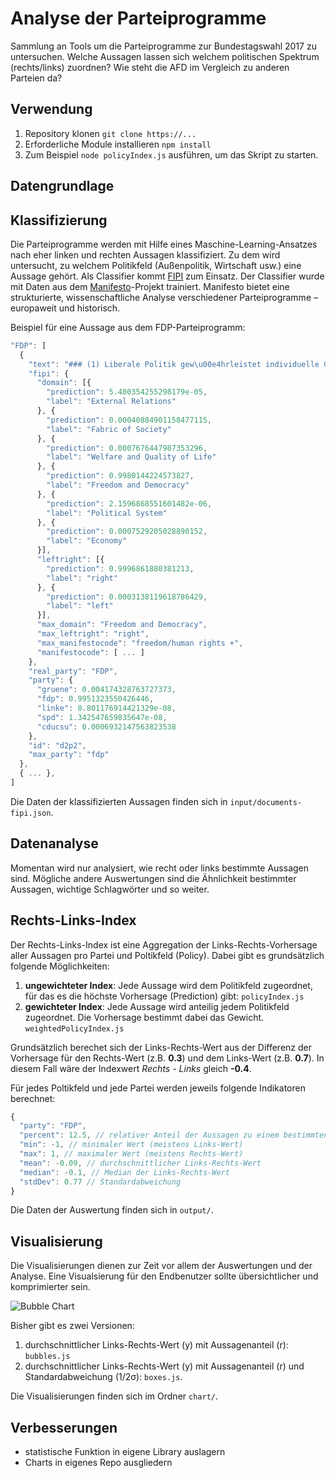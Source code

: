 # Analyse der Parteiprogramme
Sammlung an Tools um die Parteiprogramme zur Bundestagswahl 2017 zu untersuchen. Welche Aussagen lassen sich welchem politischen Spektrum (rechts/links) zuordnen? Wie steht die AFD im Vergleich zu anderen Parteien da?

## Verwendung
1. Repository klonen `git clone https://...`
2. Erforderliche Module installieren `npm install`
3. Zum Beispiel `node policyIndex.js` ausführen, um das Skript zu starten.

## Datengrundlage

## Klassifizierung
Die Parteiprogramme werden mit Hilfe eines Maschine-Learning-Ansatzes nach eher linken und rechten Aussagen klassifiziert. Zu dem wird untersucht, zu welchem Politikfeld (Außenpolitik, Wirtschaft usw.) eine Aussage gehört. Als Classifier kommt [FIPI](https://github.com/felixbiessmann/fipi/tree/afdHackathon) zum Einsatz. Der Classifier wurde mit Daten aus dem [Manifesto](https://manifestoproject.wzb.eu/)-Projekt trainiert. Manifesto bietet eine strukturierte, wissenschaftliche Analyse verschiedener Parteiprogramme – europaweit und historisch.

Beispiel für eine Aussage aus dem FDP-Parteiprogramm:

```javascript
"FDP": [
  {
    "text": "### (1) Liberale Politik gew\u00e4hrleistet individuelle Chancen und gesellschaftliche Ordnung\n\nDie Freiheit des Einzelnen ist Grund und Grenze liberaler Politik. Frei zu\nsein hei\u00dft, das eigene Leben ohne fremden Zwang selbst bestimmen zu\nk\u00f6nnen. Daf\u00fcr schafft liberale Politik die Voraussetzungen: Chancen f\u00fcr\njeden einzelnen Menschen und Freiheitsordnungen f\u00fcr die offene\nB\u00fcrgergesellschaft.\n\nJeder Mensch soll faire Chancen haben, sich gem\u00e4\u00df der eigenen Talente\nund Ideen zu entfalten, von eigener Arbeit zu leben und nach eigener\nFa\u00e7on gl\u00fccklich zu werden. Das ist das Ziel liberaler Chancenpolitik:\nBildung und Bef\u00e4higung von Menschen zu selbstbestimmtem Leben und\nzur selbstbestimmten verantwortungsbewussten Teilhabe in Wirtschaft,\nPolitik und B\u00fcrgergesellschaft.\n\nIn unserer Demokratie bilden der liberale Rechtsstaat und die Soziale\nMarktwirtschaft gemeinsam die liberale Grundordnung. Sie bestimmen\ndie Voraussetzungen und setzen zugleich die Grenzen f\u00fcr das freie Spiel\nder Kr\u00e4fte in Politik, Markt und Gesellschaft. Es ist das Ziel liberaler\nOrdnungspolitik, Grundrechte und Freir\u00e4ume zu sichern, Zwang\nabzuwehren und Bedrohungen der Freiheit durch Machtmonopole zu\nverhindern und zu brechen. So gew\u00e4hrleistet liberale Ordnungspolitik eine\nausgewogene Balance zwischen der Freiheit des Einzelnen und der\nFreiheit der Vielen.",
    "fipi": {
      "domain": [{
        "prediction": 5.400354255298179e-05,
        "label": "External Relations"
      }, {
        "prediction": 0.00040884901158477115,
        "label": "Fabric of Society"
      }, {
        "prediction": 0.0007676447987353296,
        "label": "Welfare and Quality of Life"
      }, {
        "prediction": 0.9980144224573827,
        "label": "Freedom and Democracy"
      }, {
        "prediction": 2.1596868551601482e-06,
        "label": "Political System"
      }, {
        "prediction": 0.0007529205028890152,
        "label": "Economy"
      }],
      "leftright": [{
        "prediction": 0.9996861880381213,
        "label": "right"
      }, {
        "prediction": 0.0003138119618786429,
        "label": "left"
      }],
      "max_domain": "Freedom and Democracy",
      "max_leftright": "right",
      "max_manifestocode": "freedom/human rights +",
      "manifestocode": [ ... ]
    },
    "real_party": "FDP",
    "party": {
      "gruene": 0.004174328763727373,
      "fdp": 0.9951323550426446,
      "linke": 8.801176914421329e-08,
      "spd": 1.342547659835647e-08,
      "cducsu": 0.0006932147563823538
    },
    "id": "d2p2",
    "max_party": "fdp"
  },
  { ... },
]
```

Die Daten der klassifizierten Aussagen finden sich in `input/documents-fipi.json`.

## Datenanalyse
Momentan wird nur analysiert, wie recht oder links bestimmte Aussagen sind. Mögliche andere Auswertungen sind die Ähnlichkeit bestimmter Aussagen, wichtige Schlagwörter und so weiter.

## Rechts-Links-Index
Der Rechts-Links-Index ist eine Aggregation der Links-Rechts-Vorhersage aller Aussagen pro Partei und Poltikfeld (Policy). Dabei gibt es grundsätzlich folgende Möglichkeiten:

1. **ungewichteter Index**: Jede Aussage wird dem Politikfeld zugeordnet, für das es die höchste Vorhersage (Prediction) gibt: `policyIndex.js`
2. **gewichteter Index**: Jede Aussage wird anteilig jedem Politikfeld zugeordnet. Die Vorhersage bestimmt dabei das Gewicht. `weightedPolicyIndex.js`

Grundsätzlich berechet sich der Links-Rechts-Wert aus der Differenz der Vorhersage für den Rechts-Wert (z.B. **0.3**) und dem Links-Wert (z.B. **0.7**). In diesem Fall wäre der Indexwert *Rechts - Links* gleich **-0.4**.

Für jedes Poltikfeld und jede Partei werden jeweils folgende Indikatoren berechnet:

```javascript
{
  "party": "FDP",
  "percent": 12.5, // relativer Anteil der Aussagen zu einem bestimmten Politikfeld 
  "min": -1, // minimaler Wert (meistens Links-Wert)
  "max": 1, // maximaler Wert (meistens Rechts-Wert) 
  "mean": -0.09, // durchschnittlicher Links-Rechts-Wert
  "median": -0.1, // Median der Links-Rechts-Wert
  "stdDev": 0.77 // Standardabweichung
}
```

Die Daten der Auswertung finden sich in `output/`.

## Visualisierung
Die Visualisierungen dienen zur Zeit vor allem der Auswertungen und der Analyse. Eine Visualsierung für den Endbenutzer sollte übersichtlicher und komprimierter sein.

![Bubble Chart](afd-parteiprogramm-analyse/chart/bubbles.png)

Bisher gibt es zwei Versionen:

1. durchschnittlicher Links-Rechts-Wert (y) mit Aussagenanteil (r): `bubbles.js`
2. durchschnittlicher Links-Rechts-Wert (y) mit Aussagenanteil (r) und Standardabweichung (1/2σ): `boxes.js`.

Die Visualisierungen finden sich im Ordner `chart/`.

## Verbesserungen
- statistische Funktion in eigene Library auslagern
- Charts in eigenes Repo ausgliedern
